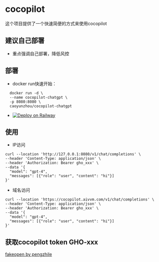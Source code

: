 # cocopilot
这个项目提供了一个快速简便的方式来使用cocopilot

## 建议自己部署
- 重点强调自己部署，降低风控

## 部署

- docker run快速开始：

```
  docker run -d \
  --name cocopilot-chatgpt \
  -p 8080:8080 \
  caoyunzhou/cocopilot-chatgpt
```

- [![Deploy on Railway](https://railway.app/button.svg)](https://railway.app/template/kQpQmc?referralCode=CG56Re)

## 使用

- IP访问
```
curl --location 'http://127.0.0.1:8080/v1/chat/completions' \
--header 'Content-Type: application/json' \
--header 'Authorization: Bearer gho_xxx' \
--data '{
  "model": "gpt-4",
  "messages": [{"role": "user", "content": "hi"}]
}'
```

- 域名访问
```
curl --location 'https://cocopilot.aivvm.com/v1/chat/completions' \
--header 'Content-Type: application/json' \
--header 'Authorization: Bearer gho_xxx' \
--data '{
  "model": "gpt-4",
  "messages": [{"role": "user", "content": "hi"}]
}'
```


## 获取cocopilot token GHO-xxx

[fakeopen by pengzhile](https://cocopilot.org/copilot/token)
